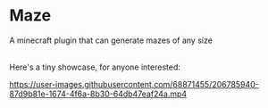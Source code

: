 # Maze
A minecraft plugin that can generate mazes of any size
<br><br>

Here's a tiny showcase, for anyone interested:

https://user-images.githubusercontent.com/68871455/206785940-87d9b81e-1674-4f6a-8b30-64db47eaf24a.mp4

